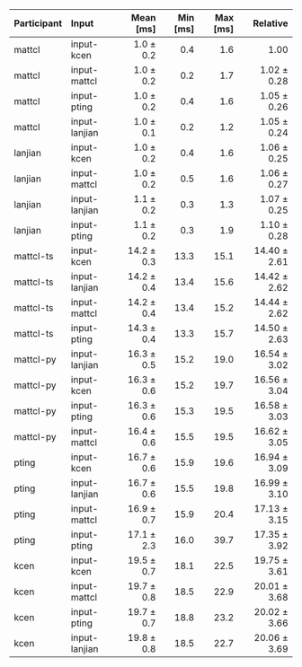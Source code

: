 | Participant | Input | Mean [ms] | Min [ms] | Max [ms] | Relative |
|:---|:---|---:|---:|---:|---:|
| mattcl | input-kcen | 1.0 ± 0.2 | 0.4 | 1.6 | 1.00 |
| mattcl | input-mattcl | 1.0 ± 0.2 | 0.2 | 1.7 | 1.02 ± 0.28 |
| mattcl | input-pting | 1.0 ± 0.2 | 0.4 | 1.6 | 1.05 ± 0.26 |
| mattcl | input-lanjian | 1.0 ± 0.1 | 0.2 | 1.2 | 1.05 ± 0.24 |
| lanjian | input-kcen | 1.0 ± 0.2 | 0.4 | 1.6 | 1.06 ± 0.25 |
| lanjian | input-mattcl | 1.0 ± 0.2 | 0.5 | 1.6 | 1.06 ± 0.27 |
| lanjian | input-lanjian | 1.1 ± 0.2 | 0.3 | 1.3 | 1.07 ± 0.25 |
| lanjian | input-pting | 1.1 ± 0.2 | 0.3 | 1.9 | 1.10 ± 0.28 |
| mattcl-ts | input-kcen | 14.2 ± 0.3 | 13.3 | 15.1 | 14.40 ± 2.61 |
| mattcl-ts | input-lanjian | 14.2 ± 0.4 | 13.4 | 15.6 | 14.42 ± 2.62 |
| mattcl-ts | input-mattcl | 14.2 ± 0.4 | 13.4 | 15.2 | 14.44 ± 2.62 |
| mattcl-ts | input-pting | 14.3 ± 0.4 | 13.3 | 15.7 | 14.50 ± 2.63 |
| mattcl-py | input-lanjian | 16.3 ± 0.5 | 15.2 | 19.0 | 16.54 ± 3.02 |
| mattcl-py | input-kcen | 16.3 ± 0.6 | 15.2 | 19.7 | 16.56 ± 3.04 |
| mattcl-py | input-pting | 16.3 ± 0.6 | 15.3 | 19.5 | 16.58 ± 3.03 |
| mattcl-py | input-mattcl | 16.4 ± 0.6 | 15.5 | 19.5 | 16.62 ± 3.05 |
| pting | input-kcen | 16.7 ± 0.6 | 15.9 | 19.6 | 16.94 ± 3.09 |
| pting | input-lanjian | 16.7 ± 0.6 | 15.5 | 19.8 | 16.99 ± 3.10 |
| pting | input-mattcl | 16.9 ± 0.7 | 15.9 | 20.4 | 17.13 ± 3.15 |
| pting | input-pting | 17.1 ± 2.3 | 16.0 | 39.7 | 17.35 ± 3.92 |
| kcen | input-kcen | 19.5 ± 0.7 | 18.1 | 22.5 | 19.75 ± 3.61 |
| kcen | input-mattcl | 19.7 ± 0.8 | 18.5 | 22.9 | 20.01 ± 3.68 |
| kcen | input-pting | 19.7 ± 0.7 | 18.8 | 23.2 | 20.02 ± 3.66 |
| kcen | input-lanjian | 19.8 ± 0.8 | 18.5 | 22.7 | 20.06 ± 3.69 |
